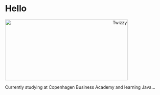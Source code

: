 <p align="left"> <h1> Hello </h1>
<p allign="right"> <picture><picture align="right"><img src="https://i.imgur.com/MUiLQxU.gif" alt="Twizzy" width="400" height="200"></picture></p> 
<p>Currently studying at Copenhagen Business Academy and learning Java...
</p>

